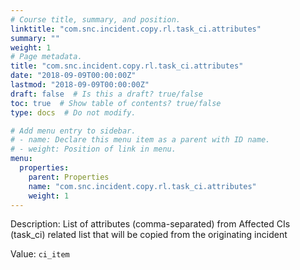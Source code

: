 ```yaml
---
# Course title, summary, and position.
linktitle: "com.snc.incident.copy.rl.task_ci.attributes"
summary: ""
weight: 1
# Page metadata.
title: "com.snc.incident.copy.rl.task_ci.attributes"
date: "2018-09-09T00:00:00Z"
lastmod: "2018-09-09T00:00:00Z"
draft: false  # Is this a draft? true/false
toc: true  # Show table of contents? true/false
type: docs  # Do not modify.

# Add menu entry to sidebar.
# - name: Declare this menu item as a parent with ID name.
# - weight: Position of link in menu.
menu:
  properties:
    parent: Properties
    name: "com.snc.incident.copy.rl.task_ci.attributes"
    weight: 1
---
```


Description: List of attributes (comma-separated) from Affected CIs (task_ci) related list that will be copied from the originating incident


Value: `ci_item`